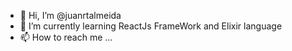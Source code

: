 - 👋 Hi, I’m @juanrtalmeida
- 🌱 I’m currently learning ReactJs FrameWork and Elixir language
- 📫 How to reach me ...

<!---
juanrtalmeida/juanrtalmeida is a ✨ special ✨ repository because its `README.md` (this file) appears on your GitHub profile.
You can click the Preview link to take a look at your changes.
--->
